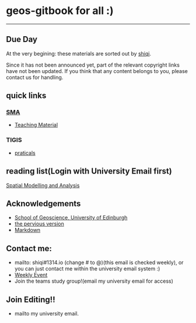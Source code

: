 geos-gitbook for all :)
====
---
## Due Day

At the very begining: these materials are sorted out by [shiqi](mailto:shiqi@1314.io). 

Since it has not been announced yet, part of the relevant copyright links have not been updated. If you think that any content belongs to you, please contact us for handling.

## quick links
### [SMA](https://www.geos.ed.ac.uk/~gisteac/sma/)
  - [Teaching Material](https://www.geos.ed.ac.uk/~bmg/teaching/sma/)

### TIGIS
  - [praticals](https://www.geos.ed.ac.uk/~gisteac/tigis/practicals/)

## reading list(Login with University Email first)
[Spatial Modelling and Analysis](https://eu01.alma.exlibrisgroup.com/leganto/public/44UOE_INST/lists/37584719160002466?auth=SAML)

## Acknowledgements
- [School of Geoscience, University of Edinburgh](https://www.ed.ac.uk/geosciences/)
- [the pervious version](https://giseo.1314.io/)
- [Markdown](https://markdown.com.cn/)

## Contact me:
- mailto: shiqi#1314.io (change # to @)(this email is checked weekly), or you can just contact me within the university email system :)
- [Weekly Event](https://www.ed.ac.uk/geosciences/events/staff-students/edinburgh-earth-observatory-seminars)
- Join the teams study group!(email my university email for access)
## Join Editing!!
- mailto my university email.